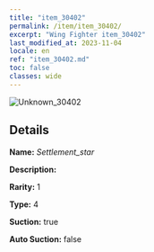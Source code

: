 ```yaml
---
title: "item_30402"
permalink: /item/item_30402/
excerpt: "Wing Fighter item_30402"
last_modified_at: 2023-11-04
locale: en
ref: "item_30402.md"
toc: false
classes: wide
---
```



 ![Unknown_30402](/images/item/Settlement_star_p.png)



## Details

 **Name:** *Settlement_star* 

 **Description:** 

 **Rarity:** 1 

 **Type:** 4 

 **Suction:** true 

 **Auto Suction:** false 


